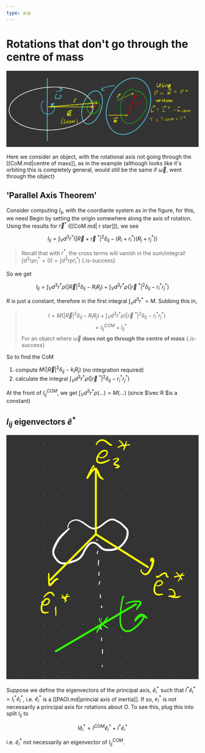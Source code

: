 ```yaml
---
type: acp
---
```


# Rotations that don't go through the centre of mass

![](assets/2022-10-17-15-49-22.png)

Here we consider an object, with the rotational axis not going through the [[CoM.md|centre of mass]], as in the example (although looks like it's orbiting this is completely general, would still be the same if $\vec \omega$, went through the object)

## 'Parallel Axis Theorem'

Consider computing $I_{ij}$, with the coordiante system as in the figure, for this, we need Begin by setting the origin somewhere along the axis of rotation. Using the results for $\vec r^*$ ([[CoM.md| r star]]), we see 

$$
I_{i j}=\int_V d^3 r^*\left(|\vec{R}+\vec{r}~^*|^2 \delta_{i j}-\left(R_i+r_i^*\right)\left(R_j+r_j^*\right)\right)
$$

> Recall that with $r ^*$, the cross terms will vanish in the sum/integral! $\int d^3 r \rho r_i^*=0\left(=\int d^3 r p \dot{r}_i^*\right)$
>{.is-success}

So we get


$$
I_{i j}=\int_V d^3 r^* \rho\left(|\vec{R}|^2 \delta_{i j}-R_i R_j\right)+\int_V d^3 r^* \rho\left(\left|\vec{r}~^*\right|^2 \delta_{i j}-r_i^* r_j^*\right)
$$

$R$ is just a constant, therefore in the first integral $\int_v d^3 r^* =M$. Subbing this in,

> $$
> I = M\left(|\vec{R}|^2 \delta_{i j}-R_i R_j\right)+\int_V d^3 r^* \rho\left(\left|\vec{r}~^*\right|^2 \delta_{i j}-r_i^* r_j^*\right) \quad
> $$
> $$
> = I_{ij}^\text{COM}+I_{ij} ^*
> $$
> For an object where $\vec \omega$ **does not go through the centre of mass**
>{.is-success}

So to find the CoM

1) compute $M\left(|\vec{R}|^2 \delta_{i j}-k_i R_j\right)$ (no integration required)
2) calculate the integral $\int_V d^3 r^* \rho\left(\left|\vec{r}~^*\right|^2 \delta_{i j}-r_i^* r_j^*\right)$ 

At the front of  $I_{ij}^{COM}$, we get $\int_V d^3 r ^* \rho (...) = M(...)$ (since $\vec R $is a constant)


## $I_{ij}$ eigenvectors $\hat e^*$

![](assets/2022-10-17-09-47-38.png)

Suppose we define the eigenvectors of the principal axis, $\hat e_i^*$ such that $I^* \hat e^*_i = I_i^* \hat e^*_i$, i.e. $\hat e_i^*$  is a [[PAOI.md|princial axis of inertia]]. If so, $e_i ^*$ is not necessarily a principal axis for rotations about $O$. To see this, plug this into split $I_{ij}$ to 

$$
I \hat{e}_i^*=I^{\operatorname{COM}} \hat{e}_i^* + I^* \hat{e}_i^*
$$

i.e. $\hat e_i^*$ not necessarily an eigenvector of $I_{ij}^{COM}$.